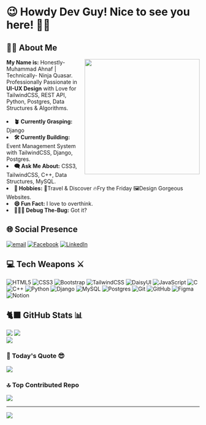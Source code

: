 # 😉 Howdy Dev Guy! Nice to see you here! 🥷🏻
## 🧑🏻 About Me
<img src="https://media4.giphy.com/media/v1.Y2lkPTc5MGI3NjExbDU5dTdnMWFhdms1M2V2cm44MnA5YnpkcHZhbzd4dmI0OXo2dG9teiZlcD12MV9pbnRlcm5hbF9naWZfYnlfaWQmY3Q9Zw/CrFLL3CnRpw5ddlBMm/giphy.gif" align="right" height="300" />
<strong>My Name is:</strong> Honestly- Muhammad Ahnaf | Technically- Ninja Quasar.<br/>
Professionally Passionate in <strong>UI-UX Design</strong> with Love for TailwindCSS, REST API, Python, Postgres, Data Structures & Algorithms.<br/><br/>
<li><strong>🪴 Currently Grasping:</strong> Django</li>
<li><strong>🛠️ Currently Building:</strong> Event Management System with TailwindCSS, Django, Postgres.</li>
<li><strong>🗨️ Ask Me About:</strong> CSS3, TailwindCSS, C++, Data Structures, MySQL.</li>
<li><strong>💚 Hobbies:</strong> 🚗Travel & Discover 🔥Fry the Friday 🖼️Design Gorgeous Websites.</li>
<li><strong>😄 Fun Fact:</strong> I love to overthink.</li>
<li><strong>🧑🏻‍💻 Debug The-Bug:</strong> Got it?</li>


## 🌐 Social Presence
[![email](https://img.shields.io/badge/Email-D14836?logo=gmail&logoColor=white)](mailto:mahnaf125@gmail.com) 
[![Facebook](https://img.shields.io/badge/Facebook-%231877F2.svg?logo=Facebook&logoColor=white)](https://facebook.com/mahnaf125)
[![LinkedIn](https://img.shields.io/badge/LinkedIn-%230077B5.svg?logo=linkedin&logoColor=white)](https://linkedin.com/in/mahnaf125)

## 💻 Tech Weapons ⚔️
![HTML5](https://img.shields.io/badge/html5-%23E34F26.svg?style=for-the-badge&logo=html5&logoColor=white)
![CSS3](https://img.shields.io/badge/css3-%231572B6.svg?style=for-the-badge&logo=css3&logoColor=white)
![Bootstrap](https://img.shields.io/badge/bootstrap-%238511FA.svg?style=for-the-badge&logo=bootstrap&logoColor=white)
![TailwindCSS](https://img.shields.io/badge/tailwindcss-%2338B2AC.svg?style=for-the-badge&logo=tailwind-css&logoColor=white)
![DaisyUI](https://img.shields.io/badge/daisyui-5A0EF8?style=for-the-badge&logo=daisyui&logoColor=white)
![JavaScript](https://img.shields.io/badge/javascript-%23323330.svg?style=for-the-badge&logo=javascript&logoColor=%23F7DF1E)
![C](https://img.shields.io/badge/c-%2300599C.svg?style=for-the-badge&logo=c&logoColor=white)
![C++](https://img.shields.io/badge/c++-%2300599C.svg?style=for-the-badge&logo=c%2B%2B&logoColor=white)
![Python](https://img.shields.io/badge/python-3670A0?style=for-the-badge&logo=python&logoColor=ffdd54)
![Django](https://img.shields.io/badge/django-%23092E20.svg?style=for-the-badge&logo=django&logoColor=white)
![MySQL](https://img.shields.io/badge/mysql-4479A1.svg?style=for-the-badge&logo=mysql&logoColor=white)
![Postgres](https://img.shields.io/badge/postgres-%23316192.svg?style=for-the-badge&logo=postgresql&logoColor=white) 
![Git](https://img.shields.io/badge/git-%23F05033.svg?style=for-the-badge&logo=git&logoColor=white)
![GitHub](https://img.shields.io/badge/github-%23121011.svg?style=for-the-badge&logo=github&logoColor=white)
![Figma](https://img.shields.io/badge/figma-%23F24E1E.svg?style=for-the-badge&logo=figma&logoColor=white)
![Notion](https://img.shields.io/badge/Notion-%23000000.svg?style=for-the-badge&logo=notion&logoColor=white)
## 🐈‍⬛ GitHub Stats 📊
![](https://github-readme-stats.vercel.app/api?username=mahnaf-pro&theme=dark&hide_border=true&include_all_commits=false&count_private=false)
![](https://github-readme-streak-stats.herokuapp.com/?user=mahnaf-pro&theme=dark&hide_border=true)<br/>
![](https://github-readme-stats.vercel.app/api/top-langs/?username=mahnaf-pro&theme=dark&hide_border=true&include_all_commits=false&count_private=false&layout=compact)

### 📄 Today's Quote 😎
![](https://quotes-github-readme.vercel.app/api?type=horizontal&theme=tokyonight)

### 🔝 Top Contributed Repo
![](https://github-contributor-stats.vercel.app/api?username=mahnaf-pro&limit=5&theme=dark&combine_all_yearly_contributions=true)

---
[![](https://visitcount.itsvg.in/api?id=mahnaf-pro&icon=2&color=9)](https://visitcount.itsvg.in)

<!-- Proudly created with GPRM ( https://gprm.itsvg.in ) -->
